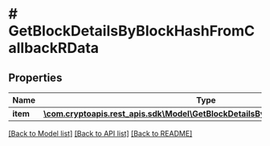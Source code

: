 # # GetBlockDetailsByBlockHashFromCallbackRData

## Properties

Name | Type | Description | Notes
------------ | ------------- | ------------- | -------------
**item** | [**\com.cryptoapis.rest_apis.sdk\Model\GetBlockDetailsByBlockHashFromCallbackRI**](GetBlockDetailsByBlockHashFromCallbackRI.md) |  |

[[Back to Model list]](../../README.md#models) [[Back to API list]](../../README.md#endpoints) [[Back to README]](../../README.md)
